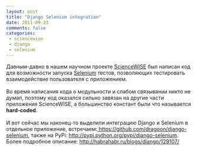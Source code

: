 ```yaml
---
layout: post
title: "Django Selenium integration"
date: 2011-09-23
comments: false
categories:
 - sciencewise
 - django
 - selenium
---
```



Давным-давно в нашем научном проекте <a href="http://sciencewise.info/">ScienceWISE</a> был написан код для возможности запуска <a href="http://seleniumhq.org/">Selenium</a> тестов, позволяющих тестировать взаимодействие пользователя с приложением.<br /><br />Во время написания кода о модульности и слабом связывании никто не думал, поэтому код оказался сильно завязан на другие части приложения ScienceWISE, а большинство констант были что называется <b>hard-coded</b>.<br /><br />И вот сейчас мы наконец-то выделили интеграцию Django и Selenium в отдельное приложение, встречаем:<a href="https://github.com/dragoon/django-selenium"> https://github.com/dragoon/django-selenium</a>, также на PyPi: <a href="http://pypi.python.org/pypi/django-selenium">http://pypi.python.org/pypi/django-selenium</a>.<br />Более подробное описание: <a href=""></a><a href="http://habrahabr.ru/blogs/django/129107/">http://habrahabr.ru/blogs/django/129107/</a><br />
